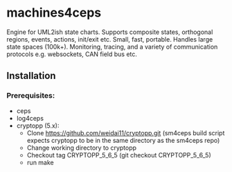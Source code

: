 # machines4ceps
Engine for UML2ish state charts. Supports composite states, orthogonal regions, events, actions, init/exit etc. Small, fast, portable. Handles large state spaces (100k+). Monitoring, tracing, and a variety of communication protocols e.g. websockets, CAN field bus etc.

## Installation

### Prerequisites:
* ceps
* log4ceps
* cryptopp (5.x):
  * Clone https://github.com/weidai11/cryptopp.git (sm4ceps build script expects cryptopp to be in the same directory as the sm4ceps repo) 
  * Change working directory to cryptopp
  * Checkout tag CRYPTOPP_5_6_5 (git checkout CRYPTOPP_5_6_5)
  * run make
  
